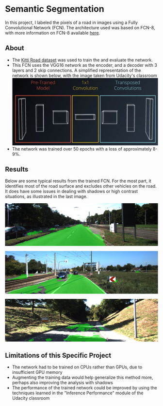 # Semantic Segmentation
[//]: # (Image References)
[image1]: ./writeup_imgs/fcn-arch.png "Simplified Representation of FCN Architecture"
[image2]: ./writeup_imgs/um_000000.png "A typical result from the trained network"
[image3]: ./writeup_imgs/um_000003.png "Another typical result from the trained network"
[image4]: ./writeup_imgs/um_000087.png "The trained network had some issues dealing with shadows or high-contrast situations"

In this project, I labeled the pixels of a road in images using a Fully Convolutional Network (FCN). The architecture used was based on FCN-8, with more information on FCN-8 available [here](https://people.eecs.berkeley.edu/~jonlong/long_shelhamer_fcn.pdf).

## About
- The [Kitti Road dataset](http://www.cvlibs.net/datasets/kitti/eval_road.php) was used to train the and evaluate the network.
- This FCN uses the VGG16 network as the encoder, and a decoder with 3 layers and 2 skip connections. A simplified representation of the network is shown below, with the image taken from Udacity's classroom
![image1]
- The network was trained over 50 epochs with a loss of approximately 8-9%.

## Results
Below are some typical results from the trained FCN. For the most part, it identifies most of the road surface and excludes other vehicles on the road. It does have some issues in dealing with shadows or high contrast situations, as illustrated in the last image. 

![image2]

![image3]

![image4]

## Limitations of this Specific Project
- The network had to be trained on CPUs rather than GPUs, due to insufficient GPU memory
- Augmenting the training data would help generalize this method more, perhaps also improving the analysis with shadows
- The performance of the trained network could be improved by using the techniques learned in the "Inference Performance" module of the Udacity classroom

